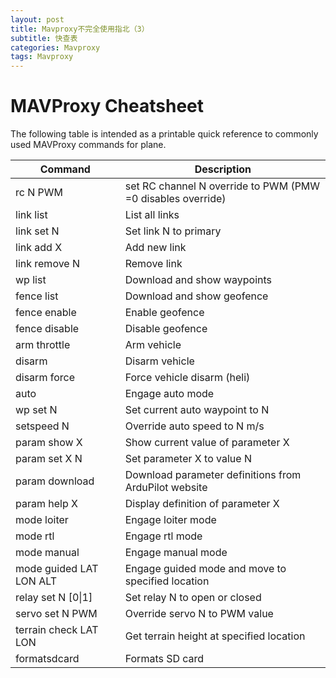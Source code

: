 ```yaml
---
layout: post
title: Mavproxy不完全使用指北（3）
subtitle: 快查表
categories: Mavproxy
tags: Mavproxy
---
```

# MAVProxy Cheatsheet

The following table is intended as a printable quick reference to commonly used MAVProxy commands for plane.

| Command                 | Description                                                 |
| ----------------------- | ----------------------------------------------------------- |
| rc N PWM                | set RC channel N override to PWM (PMW =0 disables override) |
| link list               | List all links                                              |
| link set N              | Set link N to primary                                       |
| link add X              | Add new link                                                |
| link remove N           | Remove link                                                 |
| wp list                 | Download and show waypoints                                 |
| fence list              | Download and show geofence                                  |
| fence enable            | Enable geofence                                             |
| fence disable           | Disable geofence                                            |
| arm throttle            | Arm vehicle                                                 |
| disarm                  | Disarm vehicle                                              |
| disarm force            | Force vehicle disarm (heli)                                 |
| auto                    | Engage auto mode                                            |
| wp set N                | Set current auto waypoint to N                              |
| setspeed N              | Override auto speed to N m/s                                |
| param show X            | Show current value of parameter X                           |
| param set X N           | Set parameter X to value N                                  |
| param download          | Download parameter definitions from ArduPilot website       |
| param help X            | Display definition of parameter X                           |
| mode loiter             | Engage loiter mode                                          |
| mode rtl                | Engage rtl mode                                             |
| mode manual             | Engage manual mode                                          |
| mode guided LAT LON ALT | Engage guided mode and move to specified location           |
| relay set N [0\|1]      | Set relay N to open or closed                               |
| servo set N PWM         | Override servo N to PWM value                               |
| terrain check LAT LON   | Get terrain height at specified location                    |
| formatsdcard            | Formats SD card                                             |
